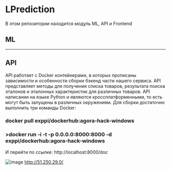 # LPrediction
В этом репозитории находится модуль ML, API и Frontend
## ML
-------------
## API
API работает с Docker контейнерами, в которых прописаны зависимости и особенности сборки бэкенд части нашего сервиса. API представляет методы для получения списка товаров, результата поиска эталонов и эталонных характеристик для различных товаров.
API написании на языке Python и являются кроссплатформенными, то есть могут быть запущены в различных окружениям. 
Для сборки достаточно выполнить три команды Docker:
### docker pull exppi/dockerhub:agora-hack-windows
### >docker run -i -t -p 0.0.0.0:8000:8000 -d exppi/dockerhub:agora-hack-windows
И перейти по ссылке: http://localhost:8000/doc

![image](https://user-images.githubusercontent.com/32881349/185777289-a7e22cbf-a786-455c-a787-b5999457555a.png)
http://51.250.29.0/


